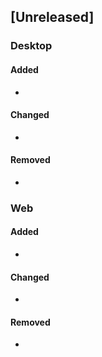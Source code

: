 ## [Unreleased]
### Desktop
#### Added
-

#### Changed
-

#### Removed
-

### Web
#### Added
-

#### Changed
-

#### Removed
-
